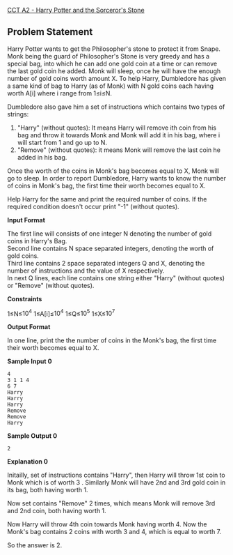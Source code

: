 [CCT A2 - Harry Potter and the Sorceror's Stone](https://www.hackerrank.com/contests/jun-23-ccc-lbrce-practice-assessment/challenges/stacks-harry-potter-and-the-sorcerors-stone)

**Problem Statement**
---
Harry Potter wants to get the Philosopher's stone to protect it from Snape. Monk being the guard of Philosopher's Stone is very greedy and has a special bag, into which he can add one gold coin at a time or can remove the last gold coin he added. Monk will sleep, once he will have the enough number of gold coins worth amount X. To help Harry, Dumbledore has given a same kind of bag to Harry (as of Monk) with N gold coins each having worth A[i] where i range from 1≤i≤N.

Dumbledore also gave him a set of instructions which contains two types of strings:<br>
1. "Harry" (without quotes): It means Harry will remove ith coin from his bag and throw it towards Monk and Monk will add it in his bag, where i will start from 1 and go up to N.
2. "Remove" (without quotes): it means Monk will remove the last coin he added in his bag.

Once the worth of the coins in Monk's bag becomes equal to X, Monk will go to sleep. In order to report Dumbledore, Harry wants to know the number of coins in Monk's bag, the first time their worth becomes equal to X.

Help Harry for the same and print the required number of coins. If the required condition doesn't occur print "-1" (without quotes).

**Input Format**

The first line will consists of one integer N denoting the number of gold coins in Harry's Bag.<br>
Second line contains N space separated integers, denoting the worth of gold coins.<br>
Third line contains 2 space separated integers Q and X, denoting the number of instructions and the value of X respectively.<br>
In next Q lines, each line contains one string either "Harry" (without quotes) or "Remove" (without quotes).

**Constraints**

1≤N≤$10^4$
1≤A[i]≤$10^4$
1≤Q≤$10^5$
1≤X≤$10^7$

**Output Format**

In one line, print the the number of coins in the Monk's bag, the first time their worth becomes equal to X.

**Sample Input 0**

```
4
3 1 1 4
6 7
Harry
Harry
Harry
Remove
Remove
Harry
```

**Sample Output 0**

```
2
```

**Explanation 0**

Initailly, set of instructions contains "Harry", then Harry will throw 1st coin to Monk which is of worth 3 . Similarly Monk will have 2nd and 3rd gold coin in its bag, both having worth 1.

Now set contains "Remove" 2 times, which means Monk will remove 3rd and 2nd coin, both having worth 1.

Now Harry will throw 4th coin towards Monk having worth 4. Now the Monk's bag contains 2 coins with worth 3 and 4, which is equal to worth 7.

So the answer is 2.